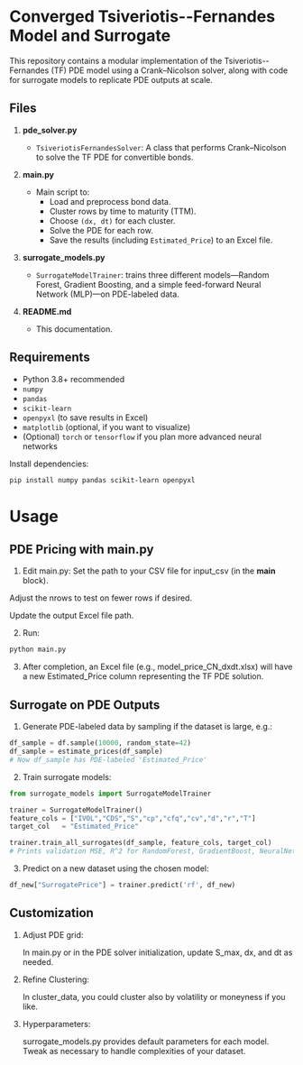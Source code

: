 # Converged Tsiveriotis--Fernandes Model and Surrogate

This repository contains a modular implementation of the Tsiveriotis--Fernandes (TF) PDE model using a Crank–Nicolson solver, along with code for surrogate models to replicate PDE outputs at scale.

## Files

1. **pde_solver.py**  
   - `TsiveriotisFernandesSolver`: A class that performs Crank–Nicolson to solve the TF PDE for convertible bonds.

2. **main.py**  
   - Main script to:
     - Load and preprocess bond data.
     - Cluster rows by time to maturity (TTM).
     - Choose `(dx, dt)` for each cluster.
     - Solve the PDE for each row.
     - Save the results (including `Estimated_Price`) to an Excel file.

3. **surrogate_models.py**  
   - `SurrogateModelTrainer`: trains three different models—Random Forest, Gradient Boosting, and a simple feed-forward Neural Network (MLP)—on PDE-labeled data.

4. **README.md**  
   - This documentation.

## Requirements

- Python 3.8+ recommended
- `numpy`
- `pandas`
- `scikit-learn`
- `openpyxl` (to save results in Excel)
- `matplotlib` (optional, if you want to visualize)
- (Optional) `torch` or `tensorflow` if you plan more advanced neural networks

Install dependencies:

```bash
pip install numpy pandas scikit-learn openpyxl
```
# Usage
## PDE Pricing with main.py
1. Edit main.py:
Set the path to your CSV file for input_csv (in the __main__ block).

Adjust the nrows to test on fewer rows if desired.

Update the output Excel file path.

2. Run:
```python
python main.py
```

3. After completion, an Excel file (e.g., model_price_CN_dxdt.xlsx) will have a new Estimated_Price column representing the TF PDE solution.

## Surrogate on PDE Outputs
1. Generate PDE-labeled data by sampling if the dataset is large, e.g.:
```python
df_sample = df.sample(10000, random_state=42)
df_sample = estimate_prices(df_sample)
# Now df_sample has PDE-labeled 'Estimated_Price'
```
2. Train surrogate models:
```python
from surrogate_models import SurrogateModelTrainer

trainer = SurrogateModelTrainer()
feature_cols = ["IVOL","CDS","S","cp","cfq","cv","d","r","T"]
target_col   = "Estimated_Price"

trainer.train_all_surrogates(df_sample, feature_cols, target_col)
# Prints validation MSE, R^2 for RandomForest, GradientBoost, NeuralNet

```
3. Predict on a new dataset using the chosen model:
```python
df_new["SurrogatePrice"] = trainer.predict('rf', df_new)

```
## Customization
1. Adjust PDE grid:

    In main.py or in the PDE solver initialization, update S_max, dx, and dt as needed.

2. Refine Clustering:

    In cluster_data, you could cluster also by volatility or moneyness if you like.

3. Hyperparameters:

    surrogate_models.py provides default parameters for each model. Tweak as necessary to handle complexities of your dataset.
